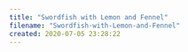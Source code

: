 ```yaml
---
title: "Swordfish with Lemon and Fennel"
filename: "Swordfish-with-Lemon-and-Fennel"
created: 2020-07-05 23:28:22
---
```

